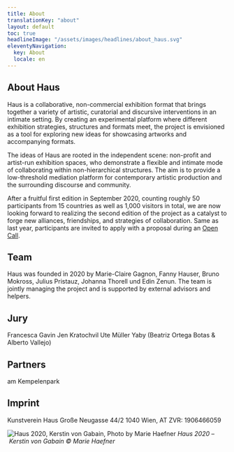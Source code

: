 ```yaml
---
title: About
translationKey: "about"
layout: default
toc: true
headlineImage: "/assets/images/headlines/about_haus.svg"
eleventyNavigation:
  key: About
  locale: en
---
```


## About Haus

Haus is a collaborative, non-commercial exhibition format that brings together a variety of artistic, curatorial and discursive interventions in an intimate setting. By creating an experimental platform where different exhibition strategies, structures and formats meet, the project is envisioned as a tool for exploring new ideas for showcasing artworks and accompanying formats.

The ideas of Haus are rooted in the independent scene: non-profit and artist-run exhibition spaces, who demonstrate a flexible and intimate mode of collaborating within non-hierarchical structures. The aim is to provide a low-threshold mediation platform for contemporary artistic production and the surrounding discourse and community.

After a fruitful first edition in September 2020, counting roughly 50 participants from 15 countries as well as 1,000 visitors in total, we are now looking forward to realizing the second edition of the project as a catalyst to forge new alliances, friendships, and strategies of collaboration. Same as last year, participants are invited to apply with a proposal during an <a href="open-call">Open Call</a>. 

## Team

Haus was founded in 2020 by Marie-Claire Gagnon, Fanny Hauser, Bruno Mokross, Julius Pristauz, Johanna Thorell und Edin Zenun. The team is jointly managing the project and is supported by external advisors and helpers.


## Jury

Francesca Gavin
Jen Kratochvil
Ute Müller
Yaby (Beatriz Ortega Botas & Alberto Vallejo)

## Partners

am Kempelenpark

## Imprint

Kunstverein Haus
Große Neugasse 44/2
1040 Wien, AT
ZVR: 1906466059

![Haus 2020, Kerstin von Gabain, Photo by Marie Haefner](/assets/images/haus_2020_kerstin_marie.jpg)
*Haus 2020 – Kerstin von Gabain &copy; Marie Haefner*